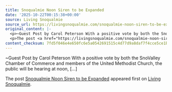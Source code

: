 ```yaml
---
title: Snoqualmie Noon Siren to be Expanded
date: '2025-10-22T00:15:38+00:00'
source: Living Snoqualmie
source_url: https://livingsnoqualmie.com/snoqualmie-noon-siren-to-be-expanded/?utm_source=rss&utm_medium=rss&utm_campaign=snoqualmie-noon-siren-to-be-expanded
original_content: |-
  <p>~Guest Post by Carol Peterson With a positive vote by both the SnoValley Chamber of Commerce and members of the United Methodist Church, the public will be hearing at noon, [&#8230;]</p>
  <p>The post <a href="https://livingsnoqualmie.com/snoqualmie-noon-siren-to-be-expanded/">Snoqualmie Noon Siren to be Expanded</a> appeared first on <a href="https://livingsnoqualmie.com">Living Snoqualmie</a>.</p>
content_checksum: 7fd5f046e4e650fc6e5a0542691515c4d77d9a8daf7f4cce5ce1bb06f395caa9
---
```


~Guest Post by Carol Peterson With a positive vote by both the SnoValley Chamber of Commerce and members of the United Methodist Church, the public will be hearing at noon, […]

The post [Snoqualmie Noon Siren to be Expanded](https://livingsnoqualmie.com/snoqualmie-noon-siren-to-be-expanded/) appeared first on [Living Snoqualmie](https://livingsnoqualmie.com).


